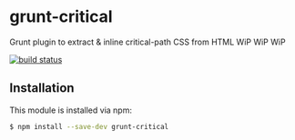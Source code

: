 # grunt-critical

Grunt plugin to extract & inline critical-path CSS from HTML WiP WiP WiP

[![build status](https://secure.travis-ci.org/bezoerb/grunt-critical.png)](http://travis-ci.org/bezoerb/grunt-critical)

## Installation

This module is installed via npm:

``` bash
$ npm install --save-dev grunt-critical
```

